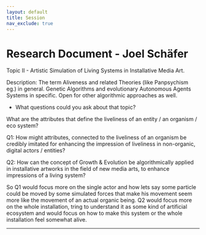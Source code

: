 ```yaml
---
layout: default
title: Session
nav_exclude: true
---
```


# Research Document - Joel Schäfer



Topic II - Artistic Simulation of Living Systems in Installative Media Art. 

Description: The term Aliveness and related Theories (like Panpsychism eg.) in general. Genetic Algorithms and evolutionary Autonomous Agents Systems in specific. Open for other algorithmic approaches as well.

* What questions could you ask about that topic? 

What are the attributes that define the liveliness of an entity / an organism / eco system? 

Q1: How might attributes, connected to the liveliness of an organism be credibly imitated for enhancing the impression of liveliness in non-organic, digital actors / entities?

Q2: How can the concept of Growth & Evolution be algorithmically applied in installative artworks in the field of new media arts, to enhance impressions of a living system?

So Q1 would focus more on the single actor and how lets say some particle could be moved by some simulated forces that make his movement seem more like the movement of an actual organic being.
Q2 would focus more on the whole installation, tring to understand it as some kind of artificial ecosystem and would focus on how to make this system or the whole installation feel somewhat alive.


---


